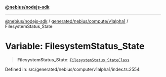 [**@nebius/nodejs-sdk**](../../../../../README.md)

---

[@nebius/nodejs-sdk](../../../../../README.md) / [generated/nebius/compute/v1alpha1](../README.md) / FilesystemStatus_State

# Variable: FilesystemStatus_State

> **FilesystemStatus_State**: [`FilesystemStatus_StateClass`](../type-aliases/FilesystemStatus_StateClass.md)

Defined in: src/generated/nebius/compute/v1alpha1/index.ts:2554
